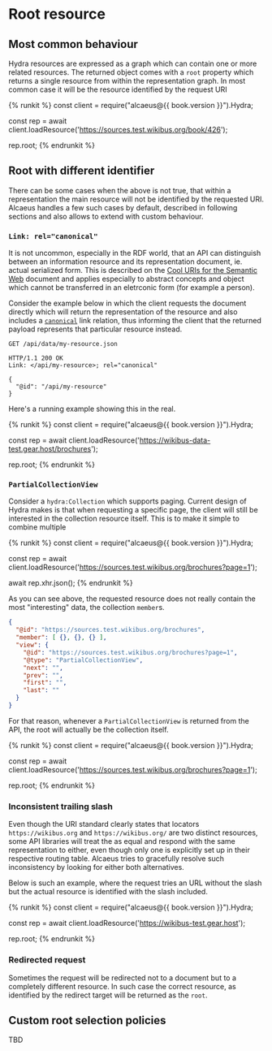 # Root resource

## Most common behaviour

Hydra resources are expressed as a graph which can contain one or more related resources. The returned object
comes with a `root` property which returns a single resource from within the representation graph. In most
common case it will be the resource identified by the request URI

{% runkit %}
const client = require("alcaeus@{{ book.version }}").Hydra;

const rep = await client.loadResource('https://sources.test.wikibus.org/book/426');

rep.root;
{% endrunkit %}

## Root with different identifier

There can be some cases when the above is not true, that within a representation the main resource will
not be identified by the requested URI. Alcaeus handles a few such cases by default, described in following
sections and also allows to extend with custom behaviour.

### `Link: rel="canonical"`

It is not uncommon, especially in the RDF world, that an API can distinguish between an information resource
and its representation document, ie. actual serialized form. This is described on the
[Cool URIs for the Semantic Web](https://www.w3.org/TR/cooluris/#semweb) document and applies especially
to abstract concepts and object which cannot be transferred in an eletrconic form (for example a person).

Consider the example below in which the client requests the document directly which will return the
representation of the resource and also includes a
[`canonical`](http://webconcepts.info/concepts/link-relation/canonical) link relation, thus informing the
client that the returned payload represents that particular resource instead.

```http-request
GET /api/data/my-resource.json

HTTP/1.1 200 OK
Link: </api/my-resource>; rel="canonical"

{
  "@id": "/api/my-resource"
}
```

Here's a running example showing this in the real.

{% runkit %}
const client = require("alcaeus@{{ book.version }}").Hydra;

const rep = await client.loadResource('https://wikibus-data-test.gear.host/brochures');

rep.root;
{% endrunkit %}

### `PartialCollectionView`

Consider a `hydra:Collection` which supports paging. Current design of Hydra makes is that when requesting
a specific page, the client will still be interested in the collection resource itself. This is to make it
simple to combine multiple

{% runkit %}
const client = require("alcaeus@{{ book.version }}").Hydra;

const rep = await client.loadResource('https://sources.test.wikibus.org/brochures?page=1');

await rep.xhr.json();
{% endrunkit %}

As you can see above, the requested resource does not really contain the most "interesting" data, the
collection `member`s.

```json
{
  "@id": "https://sources.test.wikibus.org/brochures",
  "member": [ {}, {}, {} ],
  "view": {
    "@id": "https://sources.test.wikibus.org/brochures?page=1",
    "@type": "PartialCollectionView",
    "next": "",
    "prev": "",
    "first": "",
    "last": ""
  }
}
```

For that reason, whenever a `PartialCollectionView` is returned from the API, the root will actually be the
collection itself.

{% runkit %}
const client = require("alcaeus@{{ book.version }}").Hydra;

const rep = await client.loadResource('https://sources.test.wikibus.org/brochures?page=1');

rep.root;
{% endrunkit %}

### Inconsistent trailing slash

Even though the URI standard clearly states that locators `https://wikibus.org` and `https://wikibus.org/`
are two distinct resources, some API libraries will treat the as equal and respond with the same representation
to either, even though only one is explicitly set up in their respective routing table. Alcaeus tries to
gracefully resolve such inconsistency by looking for either both alternatives.

Below is such an example, where the request tries an URL without the slash but the actual resource is
identified with the slash included.

{% runkit %}
const client = require("alcaeus@{{ book.version }}").Hydra;

const rep = await client.loadResource('https://wikibus-test.gear.host');

rep.root;
{% endrunkit %}

### Redirected request

Sometimes the request will be redirected not to a document but to a completely different resource. In such
case the correct resource, as identified by the redirect target will be returned as the `root`.

## Custom root selection policies

TBD
